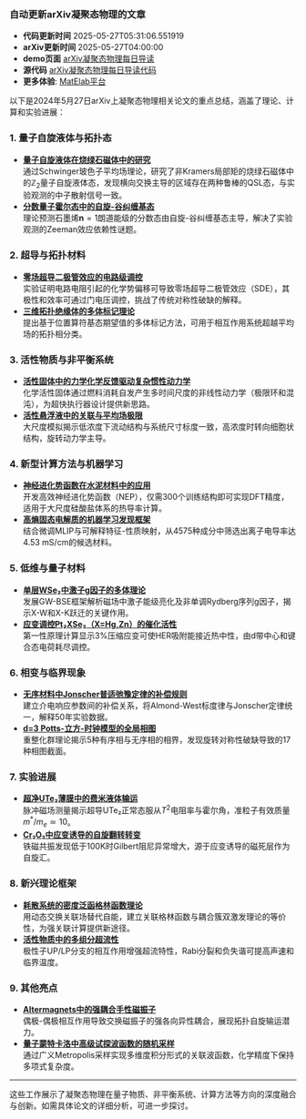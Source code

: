 ### 自动更新arXiv凝聚态物理的文章
  - **代码更新时间** 2025-05-27T05:31:06.551919
  - **arXiv更新时间** 2025-05-27T04:00:00
  - **demo页面** [arXiv凝聚态物理每日导读](https://iopwsy.github.io/arXiv_cond-mat/)
  - **源代码** [arXiv凝聚态物理每日导读代码](https://github.com/iopwsy/arXiv_cond-mat/)
  - **更多体验**: [MatElab平台](https://in.iphy.ac.cn/eln/#/recday)

以下是2024年5月27日arXiv上凝聚态物理相关论文的重点总结，涵盖了理论、计算和实验进展：

### 1. **量子自旋液体与拓扑态**
- **[量子自旋液体在烧绿石磁体中的研究](https://arxiv.org/abs/2505.18250)**  
  通过Schwinger玻色子平均场理论，研究了非Kramers局部矩的烧绿石磁体中的$\mathbb{Z}_2$量子自旋液体态，发现横向交换主导的区域存在两种鲁棒的QSL态，与实验观测的中子散射信号一致。  
- **[分数量子霍尔态中的自旋-谷纠缠基态](https://arxiv.org/abs/2505.18550)**  
  理论预测石墨烯$\mathbf{n}=1$朗道能级的分数态由自旋-谷纠缠基态主导，解决了实验观测的Zeeman效应依赖性谜题。

### 2. **超导与拓扑材料**
- **[零场超导二极管效应的电路级调控](https://arxiv.org/abs/2505.18330)**  
  实验证明电路电阻引起的化学势偏移可导致零场超导二极管效应（SDE），其极性和效率可通过门电压调控，挑战了传统对称性破缺的解释。  
- **[三维拓扑绝缘体的多体标记理论](https://arxiv.org/abs/2505.19204)**  
  提出基于位置算符基态期望值的多体标记方法，可用于相互作用系统超越平均场的拓扑相分类。

### 3. **活性物质与非平衡系统**
- **[活性固体中的力学化学反馈驱动复杂惯性动力学](https://arxiv.org/abs/2505.18272)**  
  化学活性固体通过燃料消耗自发产生多时间尺度的非线性动力学（极限环和混沌），为超快执行器设计提供新思路。  
- **[活性悬浮液中的关联与平均场极限](https://arxiv.org/abs/2505.18299)**  
  大尺度模拟揭示低浓度下流动结构与系统尺寸标度一致，高浓度时转向细胞状结构，旋转动力学主导。

### 4. **新型计算方法与机器学习**
- **[神经进化势函数在水泥材料中的应用](https://arxiv.org/abs/2505.18993)**  
  开发高效神经进化势函数（NEP），仅需300个训练结构即可实现DFT精度，适用于大尺度硅酸盐体系的热导率计算。  
- **[高熵固态电解质的机器学习发现框架](https://arxiv.org/abs/2505.18571)**  
  结合微调MLIP与可解释特征-性质映射，从4575种成分中筛选出离子电导率达4.53 mS/cm的候选材料。

### 5. **低维与量子材料**
- **[单层WSe₂中激子g因子的多体理论](https://arxiv.org/abs/2505.18468)**  
  发展GW-BSE框架解析磁场中激子能级亮化及非单调Rydberg序列g因子，揭示X-W和X-K跃迁的关键作用。  
- **[应变调控Pt₂XSe₃（X=Hg,Zn）的催化活性](https://arxiv.org/abs/2505.18338)**  
  第一性原理计算显示3%压缩应变可使HER吸附能接近热中性，由d带中心和键合态电荷耗尽调控。

### 6. **相变与临界现象**
- **[无序材料中Jonscher普适弛豫定律的补偿规则](https://arxiv.org/abs/2505.18515)**  
  建立介电响应参数间的补偿关系，将Almond-West标度律与Jonscher定律统一，解释50年实验数据。  
- **[d=3 Potts-立方-时钟模型的全局相图](https://arxiv.org/abs/2505.18785)**  
  重整化群理论揭示5种有序相与无序相的相界，发现旋转对称性破缺导致的17种相图截面。

### 7. **实验进展**
- **[超净UTe₂薄膜中的费米液体输运](https://arxiv.org/abs/2505.19011)**  
  脉冲磁场测量揭示超导UTe₂正常态服从$T^2$电阻率与霍尔角，准粒子有效质量$m^*/m_e \simeq 10$。  
- **[Cr₂O₃中应变诱导的自旋翻转转变](https://arxiv.org/abs/2505.19005)**  
  铁磁共振发现低于100K时Gilbert阻尼异常增大，源于应变诱导的磁死层作为自旋汇。

### 8. **新兴理论框架**
- **[耗散系统的密度泛函格林函数理论](https://arxiv.org/abs/2505.19852)**  
  用动态交换关联场替代自能，建立关联格林函数与耦合簇双激发理论的等价性，为强关联计算提供新途径。  
- **[活性物质中的多组分超流性](https://arxiv.org/abs/2505.18491)**  
  极性子UP/LP分支的相互作用增强超流特性，Rabi分裂和负失谐可提高声速和临界温度。

### 9. **其他亮点**
- **[Altermagnets中的强耦合手性磁振子](https://arxiv.org/abs/2505.18496)**  
  偶极-偶极相互作用导致交换磁振子的强各向异性耦合，展现拓扑自旋输运潜力。  
- **[量子蒙特卡洛中高级试探波函数的随机采样](https://arxiv.org/abs/2505.18519)**  
  通过广义Metropolis采样实现多维度积分形式的关联波函数，化学精度下保持多项式复杂度。

---

这些工作展示了凝聚态物理在量子物质、非平衡系统、计算方法等方向的深度融合与创新。如需具体论文的详细分析，可进一步探讨。